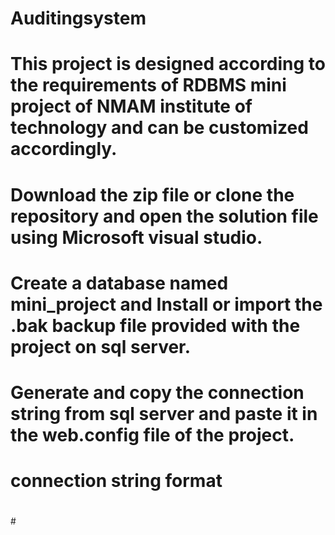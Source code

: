 # Auditingsystem
# This project is designed according to the requirements of RDBMS mini project of NMAM institute of technology and can be customized accordingly.
# Download the zip file or clone the repository and open the solution file using Microsoft visual studio.
# Create a database named mini_project and Install or import the .bak backup file provided with the project on sql server.
# Generate and copy the connection string from sql server and paste it in the web.config file of the project.
# connection string format
# <connectionStrings>
 <add name="myconnection" connectionString="Data Source=servername;Initial Catalog=databasename;User ID=someid;Password=somepassword"      providerName="instantprovider"/>
 </connectionStrings>
#
